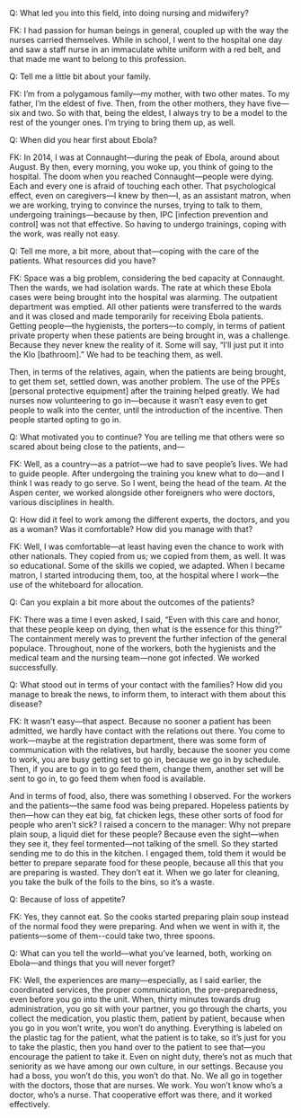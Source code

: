 Q: What led you into this field, into doing nursing and midwifery?

FK: I had passion for human beings in general, coupled up with the way the nurses carried themselves. While in school, I went to the hospital one day and saw a staff nurse in an immaculate white uniform with a red belt, and that made me want to belong to this profession.

Q: Tell me a little bit about your family.

FK: I’m from a polygamous family—my mother, with two other mates. To my father, I’m the eldest of five. Then, from the other mothers, they have five—six and two. So with that, being the eldest, I always try to be a model to the rest of the younger ones. I’m trying to bring them up, as well.

Q: When did you hear first about Ebola?

FK: In 2014, I was at Connaught—during the peak of Ebola, around about August. By then, every morning, you woke up, you think of going to the hospital. The doom when you reached Connaught—people were dying. Each and every one is afraid of touching each other. That psychological effect, even on caregivers—I knew by then—I, as an assistant matron, when we are working, trying to convince the nurses, trying to talk to them, undergoing trainings—because by then, IPC [infection prevention and control] was not that effective. So having to undergo trainings, coping with the work, was really not easy.

Q: Tell me more, a bit more, about that—coping with the care of the patients. What resources did you have?

FK: Space was a big problem, considering the bed capacity at Connaught. Then the wards, we had isolation wards. The rate at which these Ebola cases were being brought into the hospital was alarming. The outpatient department was emptied. All other patients were transferred to the wards and it was closed and made temporarily for receiving Ebola patients. Getting people—the hygienists, the porters—to comply, in terms of patient private property when these patients are being brought in, was a challenge. Because they never knew the reality of it. Some will say, “I’ll just put it into the Klo [bathroom].” We had to be teaching them, as well.

Then, in terms of the relatives, again, when the patients are being brought, to get them set, settled down, was another problem. The use of the PPEs [personal protective equipment] after the training helped greatly. We had nurses now volunteering to go in—because it wasn’t easy even to get people to walk into the center, until the introduction of the incentive. Then people started opting to go in.

Q: What motivated you to continue? You are telling me that others were so scared about being close to the patients, and—

FK: Well, as a country—as a patriot—we had to save people’s lives. We had to guide people. After undergoing the training you knew what to do—and I think I was ready to go serve. So I went, being the head of the team. At the Aspen center, we worked alongside other foreigners who were doctors, various disciplines in health.

Q: How did it feel to work among the different experts, the doctors, and you as a woman? Was it comfortable? How did you manage with that?

FK: Well, I was comfortable—at least having even the chance to work with other nationals. They copied from us; we copied from them, as well. It was so educational. Some of the skills we copied, we adapted. When I became matron, I started introducing them, too, at the hospital where I work—the use of the whiteboard for allocation.

Q: Can you explain a bit more about the outcomes of the patients?

FK: There was a time I even asked, I said, “Even with this care and honor, that these people keep on dying, then what is the essence for this thing?” The containment merely was to prevent the further infection of the general populace. Throughout, none of the workers, both the hygienists and the medical team and the nursing team—none got infected. We worked successfully.

Q: What stood out in terms of your contact with the families? How did you manage to break the news, to inform them, to interact with them about this disease?

FK: It wasn’t easy—that aspect. Because no sooner a patient has been admitted, we hardly have contact with the relations out there. You come to work—maybe at the registration department, there was some form of communication with the relatives, but hardly, because the sooner you come to work, you are busy getting set to go in, because we go in by schedule. Then, if you are to go in to go feed them, change them, another set will be sent to go in, to go feed them when food is available.

And in terms of food, also, there was something I observed. For the workers and the patients—the same food was being prepared. Hopeless patients by then—how can they eat big, fat chicken legs, these other sorts of food for people who aren’t sick? I raised a concern to the manager: Why not prepare plain soup, a liquid diet for these people? Because even the sight—when they see it, they feel tormented—not talking of the smell. So they started sending me to do this in the kitchen. I engaged them, told them it would be better to prepare separate food for these people, because all this that you are preparing is wasted. They don’t eat it. When we go later for cleaning, you take the bulk of the foils to the bins, so it’s a waste.

Q: Because of loss of appetite?

FK: Yes, they cannot eat. So the cooks started preparing plain soup instead of the normal food they were preparing. And when we went in with it, the patients—some of them--could take two, three spoons.

Q: What can you tell the world—what you’ve learned, both, working on Ebola—and things that you will never forget?

FK: Well, the experiences are many—especially, as I said earlier, the coordinated services, the proper communication, the pre-preparedness, even before you go into the unit. When, thirty minutes towards drug administration, you go sit with your partner, you go through the charts, you collect the medication, you plastic them, patient by patient, because when you go in you won’t write, you won’t do anything. Everything is labeled on the plastic tag for the patient, what the patient is to take, so it’s just for you to take the plastic, then you hand over to the patient to see that—you encourage the patient to take it. Even on night duty, there’s not as much that seniority as we have among our own culture, in our settings. Because you had a boss, you won’t do this, you won’t do that. No. We all go in together with the doctors, those that are nurses. We work. You won’t know who’s a doctor, who’s a nurse. That cooperative effort was there, and it worked effectively.
